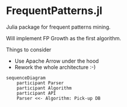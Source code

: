 # FrequentPatterns.jl
Julia package for frequent patterns mining.

Will implement FP Growth as the first algorithm.

Things to consider

* Use Apache Arrow under the hood
* Rework the whole architecture :-)

```mermaid
sequenceDiagram
    participant Parser
    participant Algorithm
    participant API
    Parser <<- Algorithm: Pick-up DB
``````